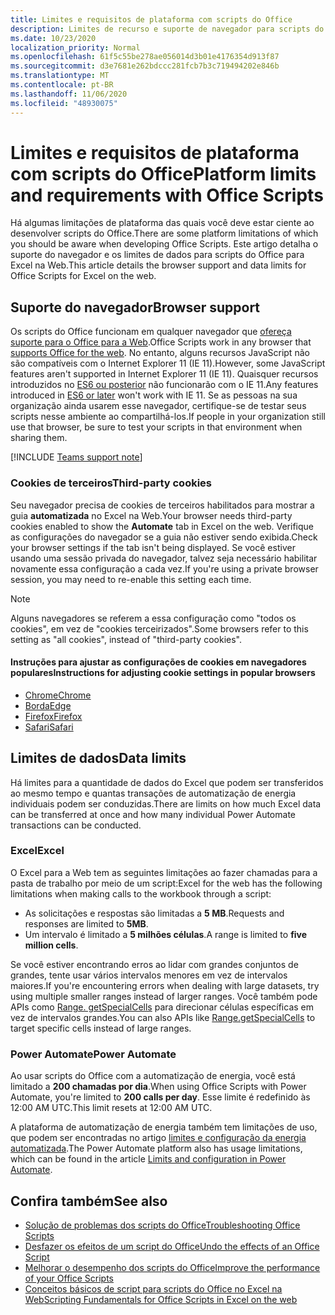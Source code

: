 ```yaml
---
title: Limites e requisitos de plataforma com scripts do Office
description: Limites de recurso e suporte de navegador para scripts do Office quando usados com o Excel na Web
ms.date: 10/23/2020
localization_priority: Normal
ms.openlocfilehash: 61f5c55be278ae056014d3b01e4176354d913f87
ms.sourcegitcommit: d3e7681e262bdccc281fcb7b3c719494202e846b
ms.translationtype: MT
ms.contentlocale: pt-BR
ms.lasthandoff: 11/06/2020
ms.locfileid: "48930075"
---
```

# <a name="platform-limits-and-requirements-with-office-scripts"></a><span data-ttu-id="9659e-103">Limites e requisitos de plataforma com scripts do Office</span><span class="sxs-lookup"><span data-stu-id="9659e-103">Platform limits and requirements with Office Scripts</span></span>

<span data-ttu-id="9659e-104">Há algumas limitações de plataforma das quais você deve estar ciente ao desenvolver scripts do Office.</span><span class="sxs-lookup"><span data-stu-id="9659e-104">There are some platform limitations of which you should be aware when developing Office Scripts.</span></span> <span data-ttu-id="9659e-105">Este artigo detalha o suporte do navegador e os limites de dados para scripts do Office para Excel na Web.</span><span class="sxs-lookup"><span data-stu-id="9659e-105">This article details the browser support and data limits for Office Scripts for Excel on the web.</span></span>

## <a name="browser-support"></a><span data-ttu-id="9659e-106">Suporte do navegador</span><span class="sxs-lookup"><span data-stu-id="9659e-106">Browser support</span></span>

<span data-ttu-id="9659e-107">Os scripts do Office funcionam em qualquer navegador que [ofereça suporte para o Office para a Web](https://support.microsoft.com/office/ad1303e0-a318-47aa-b409-d3a5eb44e452).</span><span class="sxs-lookup"><span data-stu-id="9659e-107">Office Scripts work in any browser that [supports Office for the web](https://support.microsoft.com/office/ad1303e0-a318-47aa-b409-d3a5eb44e452).</span></span> <span data-ttu-id="9659e-108">No entanto, alguns recursos JavaScript não são compatíveis com o Internet Explorer 11 (IE 11).</span><span class="sxs-lookup"><span data-stu-id="9659e-108">However, some JavaScript features aren't supported in Internet Explorer 11 (IE 11).</span></span> <span data-ttu-id="9659e-109">Quaisquer recursos introduzidos no [ES6 ou posterior](https://www.w3schools.com/Js/js_es6.asp) não funcionarão com o IE 11.</span><span class="sxs-lookup"><span data-stu-id="9659e-109">Any features introduced in [ES6 or later](https://www.w3schools.com/Js/js_es6.asp) won't work with IE 11.</span></span> <span data-ttu-id="9659e-110">Se as pessoas na sua organização ainda usarem esse navegador, certifique-se de testar seus scripts nesse ambiente ao compartilhá-los.</span><span class="sxs-lookup"><span data-stu-id="9659e-110">If people in your organization still use that browser, be sure to test your scripts in that environment when sharing them.</span></span>

[!INCLUDE [Teams support note](../includes/teams-support-note.md)]

### <a name="third-party-cookies"></a><span data-ttu-id="9659e-111">Cookies de terceiros</span><span class="sxs-lookup"><span data-stu-id="9659e-111">Third-party cookies</span></span>

<span data-ttu-id="9659e-112">Seu navegador precisa de cookies de terceiros habilitados para mostrar a guia **automatizada** no Excel na Web.</span><span class="sxs-lookup"><span data-stu-id="9659e-112">Your browser needs third-party cookies enabled to show the **Automate** tab in Excel on the web.</span></span> <span data-ttu-id="9659e-113">Verifique as configurações do navegador se a guia não estiver sendo exibida.</span><span class="sxs-lookup"><span data-stu-id="9659e-113">Check your browser settings if the tab isn't being displayed.</span></span> <span data-ttu-id="9659e-114">Se você estiver usando uma sessão privada do navegador, talvez seja necessário habilitar novamente essa configuração a cada vez.</span><span class="sxs-lookup"><span data-stu-id="9659e-114">If you're using a private browser session, you may need to re-enable this setting each time.</span></span>

> [!NOTE]
> <span data-ttu-id="9659e-115">Alguns navegadores se referem a essa configuração como "todos os cookies", em vez de "cookies terceirizados".</span><span class="sxs-lookup"><span data-stu-id="9659e-115">Some browsers refer to this setting as "all cookies", instead of "third-party cookies".</span></span>

#### <a name="instructions-for-adjusting-cookie-settings-in-popular-browsers"></a><span data-ttu-id="9659e-116">Instruções para ajustar as configurações de cookies em navegadores populares</span><span class="sxs-lookup"><span data-stu-id="9659e-116">Instructions for adjusting cookie settings in popular browsers</span></span>

- [<span data-ttu-id="9659e-117">Chrome</span><span class="sxs-lookup"><span data-stu-id="9659e-117">Chrome</span></span>](https://support.google.com/chrome/answer/95647)
- [<span data-ttu-id="9659e-118">Borda</span><span class="sxs-lookup"><span data-stu-id="9659e-118">Edge</span></span>](https://support.microsoft.com/microsoft-edge/temporarily-allow-cookies-and-site-data-in-microsoft-edge-597f04f2-c0ce-f08c-7c2b-541086362bd2)
- [<span data-ttu-id="9659e-119">Firefox</span><span class="sxs-lookup"><span data-stu-id="9659e-119">Firefox</span></span>](https://support.mozilla.org/kb/disable-third-party-cookies)
- [<span data-ttu-id="9659e-120">Safari</span><span class="sxs-lookup"><span data-stu-id="9659e-120">Safari</span></span>](https://support.apple.com/guide/safari/manage-cookies-and-website-data-sfri11471/mac)

## <a name="data-limits"></a><span data-ttu-id="9659e-121">Limites de dados</span><span class="sxs-lookup"><span data-stu-id="9659e-121">Data limits</span></span>

<span data-ttu-id="9659e-122">Há limites para a quantidade de dados do Excel que podem ser transferidos ao mesmo tempo e quantas transações de automatização de energia individuais podem ser conduzidas.</span><span class="sxs-lookup"><span data-stu-id="9659e-122">There are limits on how much Excel data can be transferred at once and how many individual Power Automate transactions can be conducted.</span></span>

### <a name="excel"></a><span data-ttu-id="9659e-123">Excel</span><span class="sxs-lookup"><span data-stu-id="9659e-123">Excel</span></span>

<span data-ttu-id="9659e-124">O Excel para a Web tem as seguintes limitações ao fazer chamadas para a pasta de trabalho por meio de um script:</span><span class="sxs-lookup"><span data-stu-id="9659e-124">Excel for the web has the following limitations when making calls to the workbook through a script:</span></span>

- <span data-ttu-id="9659e-125">As solicitações e respostas são limitadas a **5 MB**.</span><span class="sxs-lookup"><span data-stu-id="9659e-125">Requests and responses are limited to **5MB**.</span></span>
- <span data-ttu-id="9659e-126">Um intervalo é limitado a **5 milhões células**.</span><span class="sxs-lookup"><span data-stu-id="9659e-126">A range is limited to **five million cells**.</span></span>

<span data-ttu-id="9659e-127">Se você estiver encontrando erros ao lidar com grandes conjuntos de grandes, tente usar vários intervalos menores em vez de intervalos maiores.</span><span class="sxs-lookup"><span data-stu-id="9659e-127">If you're encountering errors when dealing with large datasets, try using multiple smaller ranges instead of larger ranges.</span></span> <span data-ttu-id="9659e-128">Você também pode APIs como [Range. getSpecialCells](/javascript/api/office-scripts/excelscript/excelscript.range#getspecialcells-celltype--cellvaluetype-) para direcionar células específicas em vez de intervalos grandes.</span><span class="sxs-lookup"><span data-stu-id="9659e-128">You can also APIs like [Range.getSpecialCells](/javascript/api/office-scripts/excelscript/excelscript.range#getspecialcells-celltype--cellvaluetype-) to target specific cells instead of large ranges.</span></span>

### <a name="power-automate"></a><span data-ttu-id="9659e-129">Power Automate</span><span class="sxs-lookup"><span data-stu-id="9659e-129">Power Automate</span></span>

<span data-ttu-id="9659e-130">Ao usar scripts do Office com a automatização de energia, você está limitado a **200 chamadas por dia**.</span><span class="sxs-lookup"><span data-stu-id="9659e-130">When using Office Scripts with Power Automate, you're limited to **200 calls per day**.</span></span> <span data-ttu-id="9659e-131">Esse limite é redefinido às 12:00 AM UTC.</span><span class="sxs-lookup"><span data-stu-id="9659e-131">This limit resets at 12:00 AM UTC.</span></span>

<span data-ttu-id="9659e-132">A plataforma de automatização de energia também tem limitações de uso, que podem ser encontradas no artigo [limites e configuração da energia automatizada](/power-automate/limits-and-config).</span><span class="sxs-lookup"><span data-stu-id="9659e-132">The Power Automate platform also has usage limitations, which can be found in the article [Limits and configuration in Power Automate](/power-automate/limits-and-config).</span></span>

## <a name="see-also"></a><span data-ttu-id="9659e-133">Confira também</span><span class="sxs-lookup"><span data-stu-id="9659e-133">See also</span></span>

- [<span data-ttu-id="9659e-134">Solução de problemas dos scripts do Office</span><span class="sxs-lookup"><span data-stu-id="9659e-134">Troubleshooting Office Scripts</span></span>](troubleshooting.md)
- [<span data-ttu-id="9659e-135">Desfazer os efeitos de um script do Office</span><span class="sxs-lookup"><span data-stu-id="9659e-135">Undo the effects of an Office Script</span></span>](undo.md)
- [<span data-ttu-id="9659e-136">Melhorar o desempenho dos scripts do Office</span><span class="sxs-lookup"><span data-stu-id="9659e-136">Improve the performance of your Office Scripts</span></span>](../develop/web-client-performance.md)
- [<span data-ttu-id="9659e-137">Conceitos básicos de script para scripts do Office no Excel na Web</span><span class="sxs-lookup"><span data-stu-id="9659e-137">Scripting Fundamentals for Office Scripts in Excel on the web</span></span>](../develop/scripting-fundamentals.md)
